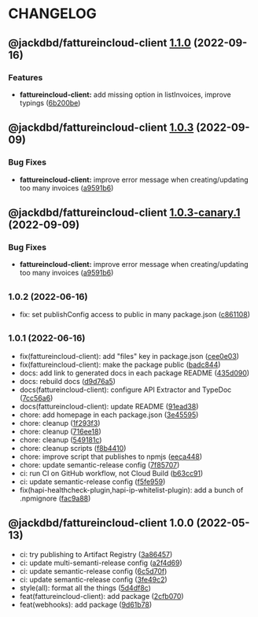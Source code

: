 # CHANGELOG

## @jackdbd/fattureincloud-client [1.1.0](https://github.com/jackdbd/calderone/compare/@jackdbd/fattureincloud-client@1.0.3...@jackdbd/fattureincloud-client@1.1.0) (2022-09-16)


### Features

* **fattureincloud-client:** add missing option in listInvoices, improve typings ([6b200be](https://github.com/jackdbd/calderone/commit/6b200be8f61ffd6e2876929e122c3647595a51d8))

## @jackdbd/fattureincloud-client [1.0.3](https://github.com/jackdbd/calderone/compare/@jackdbd/fattureincloud-client@1.0.2...@jackdbd/fattureincloud-client@1.0.3) (2022-09-09)


### Bug Fixes

* **fattureincloud-client:** improve error message when creating/updating too many invoices ([a9591b6](https://github.com/jackdbd/calderone/commit/a9591b6474c6c42b09a365609b8b9f17d90fe033))

## @jackdbd/fattureincloud-client [1.0.3-canary.1](https://github.com/jackdbd/calderone/compare/@jackdbd/fattureincloud-client@1.0.2...@jackdbd/fattureincloud-client@1.0.3-canary.1) (2022-09-09)


### Bug Fixes

* **fattureincloud-client:** improve error message when creating/updating too many invoices ([a9591b6](https://github.com/jackdbd/calderone/commit/a9591b6474c6c42b09a365609b8b9f17d90fe033))

## <small>1.0.2 (2022-06-16)</small>

* fix: set publishConfig access to public in many package.json ([c861108](https://github.com/jackdbd/calderone/commit/c861108))

## <small>1.0.1 (2022-06-16)</small>

* fix(fattureincloud-client): add "files" key in package.json ([cee0e03](https://github.com/jackdbd/calderone/commit/cee0e03))
* fix(fattureincloud-client): make the package public ([badc844](https://github.com/jackdbd/calderone/commit/badc844))
* docs: add link to generated docs in each package README ([435d090](https://github.com/jackdbd/calderone/commit/435d090))
* docs: rebuild docs ([d9d76a5](https://github.com/jackdbd/calderone/commit/d9d76a5))
* docs(fattureincloud-client): configure API Extractor and TypeDoc ([7cc56a6](https://github.com/jackdbd/calderone/commit/7cc56a6))
* docs(fattureincloud-client): update README ([91ead38](https://github.com/jackdbd/calderone/commit/91ead38))
* chore: add homepage in each package.json ([3e45595](https://github.com/jackdbd/calderone/commit/3e45595))
* chore: cleanup ([1f293f3](https://github.com/jackdbd/calderone/commit/1f293f3))
* chore: cleanup ([716ee18](https://github.com/jackdbd/calderone/commit/716ee18))
* chore: cleanup ([549181c](https://github.com/jackdbd/calderone/commit/549181c))
* chore: cleanup scripts ([f8b4410](https://github.com/jackdbd/calderone/commit/f8b4410))
* chore: improve script that publishes to npmjs ([eeca448](https://github.com/jackdbd/calderone/commit/eeca448))
* chore: update semantic-release config ([7f85707](https://github.com/jackdbd/calderone/commit/7f85707))
* ci: run CI on GitHub workflow, not Cloud Build ([b63cc91](https://github.com/jackdbd/calderone/commit/b63cc91))
* ci: update semantic-release config ([f5fe959](https://github.com/jackdbd/calderone/commit/f5fe959))
* fix(hapi-healthcheck-plugin,hapi-ip-whitelist-plugin): add a bunch of .npmignore ([fac9a88](https://github.com/jackdbd/calderone/commit/fac9a88))

## @jackdbd/fattureincloud-client 1.0.0 (2022-05-13)

* ci: try publishing to Artifact Registry ([3a86457](https://github.com/jackdbd/calderone/commit/3a86457))
* ci: update multi-semanti-release config ([a2f4d69](https://github.com/jackdbd/calderone/commit/a2f4d69))
* ci: update semantic-release config ([6c5d70f](https://github.com/jackdbd/calderone/commit/6c5d70f))
* ci: update semantic-release config ([3fe49c2](https://github.com/jackdbd/calderone/commit/3fe49c2))
* style(all): format all the things ([5d4df8c](https://github.com/jackdbd/calderone/commit/5d4df8c))
* feat(fattureincloud-client): add package ([2cfb070](https://github.com/jackdbd/calderone/commit/2cfb070))
* feat(webhooks): add package ([9d61b78](https://github.com/jackdbd/calderone/commit/9d61b78))
